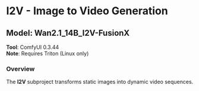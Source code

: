 # I2V - Image to Video Generation

## Model: Wan2.1_14B_I2V-FusionX  
**Tool**: ComfyUI 0.3.44  
**Note**: Requires Triton (Linux only)

### Overview
The **I2V** subproject transforms static images into dynamic video sequences.
